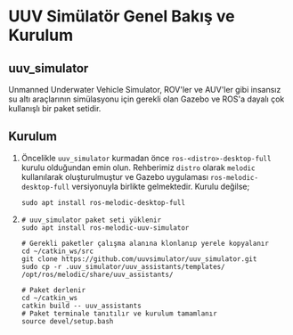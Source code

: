 # UUV Simülatör Genel Bakış ve Kurulum
## uuv_simulator
Unmanned Underwater Vehicle Simulator, ROV'ler  ve AUV'ler gibi insansız su altı araçlarının simülasyonu için gerekli olan Gazebo ve ROS'a dayalı çok kullanışlı bir paket setidir.

## Kurulum
1. Öncelikle `uuv_simulator` kurmadan önce `ros-<distro>-desktop-full` kurulu olduğundan emin olun. Rehberimiz `distro` olarak `melodic` kullanılarak oluşturulmuştur ve Gazebo uygulaması `ros-melodic-desktop-full` versiyonuyla birlikte gelmektedir. Kurulu değilse;

   ```
   sudo apt install ros-melodic-desktop-full
   ```

2. ```
   # uuv_simulator paket seti yüklenir
   sudo apt install ros-melodic-uuv-simulator
   
   # Gerekli paketler çalışma alanına klonlanıp yerele kopyalanır
   cd ~/catkin_ws/src
   git clone https://github.com/uuvsimulator/uuv_simulator.git
   sudo cp -r .uuv_simulator/uuv_assistants/templates/ /opt/ros/melodic/share/uuv_assistants/
   
   # Paket derlenir
   cd ~/catkin_ws
   catkin build -- uuv_assistants
   # Paket terminale tanıtılır ve kurulum tamamlanır
   source devel/setup.bash
   ```
